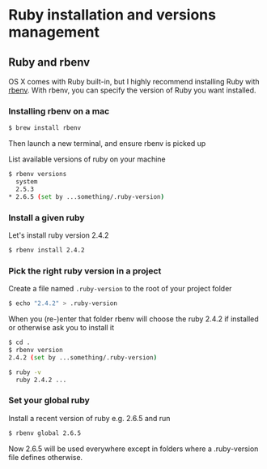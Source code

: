 # Ruby installation and versions management

## Ruby and rbenv
 
OS X comes with Ruby built-in, but I highly recommend installing Ruby with [rbenv](https://github.com/rbenv/rbenv). With rbenv, you can specify the version of Ruby you want installed.


### Installing rbenv on a mac
```bash
$ brew install rbenv
```

Then launch a new terminal, and ensure rbenv is picked up

List available versions of ruby on your machine

```bash
$ rbenv versions
  system
  2.5.3
* 2.6.5 (set by ...something/.ruby-version)
```

### Install a given ruby

Let's install ruby version 2.4.2

```bash
$ rbenv install 2.4.2
```

### Pick the right ruby version in a project

Create a file named `.ruby-version` to the root of your project folder

```bash 
$ echo "2.4.2" > .ruby-version
```

When you (re-)enter that folder rbenv will choose the ruby 2.4.2 if installed or otherwise ask you to install it

```bash
$ cd .
$ rbenv version
2.4.2 (set by ...something/.ruby-version)
```

```bash
$ ruby -v
  ruby 2.4.2 ...
```

### Set your global ruby

Install a recent version of ruby e.g. 2.6.5 and run

```bash
$ rbenv global 2.6.5
```

Now 2.6.5 will be used everywhere except in folders where a .ruby-version file defines otherwise.

